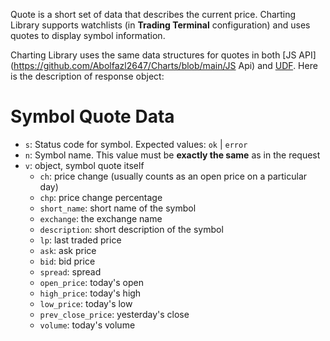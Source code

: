 Quote is a short set of data that describes the current price. Charting Library supports watchlists (in **Trading Terminal** configuration) and uses quotes to display symbol information.

Charting Library uses the same data structures for quotes in both [JS API](https://github.com/Abolfazl2647/Charts/blob/main/JS Api) and [UDF](https://github.com/Abolfazl2647/Charts/blob/main/UDF). Here is the description of response object:

# Symbol Quote Data

- `s`: Status code for symbol. Expected values: `ok` | `error`
- `n`: Symbol name. This value must be **exactly the same** as in the request
- `v`: object, symbol quote itself
  - `ch`: price change (usually counts as an open price on a particular day)
  - `chp`: price change percentage
  - `short_name`: short name of the symbol
  - `exchange`: the exchange name
  - `description`: short description of the symbol
  - `lp`: last traded price
  - `ask`: ask price
  - `bid`: bid price
  - `spread`: spread
  - `open_price`: today's open
  - `high_price`: today's high
  - `low_price`: today's low
  - `prev_close_price`: yesterday's close
  - `volume`: today's volume
